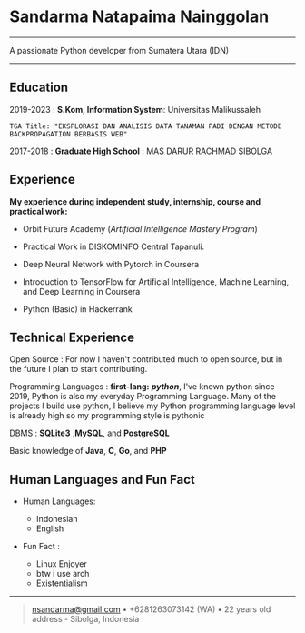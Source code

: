 Sandarma Natapaima Nainggolan
============

----

A passionate Python developer from Sumatera Utara (IDN)

----

Education
---------

2019-2023
:   **S.Kom, Information System**: Universitas Malikussaleh

    TGA Title: "EKSPLORASI DAN ANALISIS DATA TANAMAN PADI DENGAN METODE BACKPROPAGATION BERBASIS WEB"

2017-2018
:   **Graduate High School** : MAS DARUR RACHMAD SIBOLGA


Experience
----------

**My experience during independent study, internship, course and practical work:**



* Orbit Future Academy (*Artificial Intelligence Mastery Program*)

* Practical Work in DISKOMINFO Central Tapanuli.
  
* Deep Neural Network with Pytorch in Coursera

* Introduction to TensorFlow for Artificial Intelligence, Machine Learning, and Deep Learning in Coursera

* Python (Basic) in Hackerrank

Technical Experience
--------------------

Open Source
:   For now I haven't contributed much to open source, but in the future I plan to start contributing.

Programming Languages
:   **first-lang:** ***python***, I've known python since 2019, Python is also my everyday Programming Language. Many of the projects I build use python, I believe my Python programming language level is already high so my programming style is pythonic

DBMS
: **SQLite3** ,**MySQL**, and **PostgreSQL**


Basic knowledge of **Java**, **C**, **Go**, and **PHP**

[ref]: https://github.com/githubuser/superlongprojectname

Human Languages and Fun Fact
----------------------------------------

* Human Languages:

     * Indonesian
     * English 
     
* Fun Fact :
  
     * Linux Enjoyer
     * btw i use arch
     * Existentialism
     




----

> <nsandarma@gmail.com> • +6281263073142 (WA) • 22 years old\
> address - Sibolga, Indonesia
